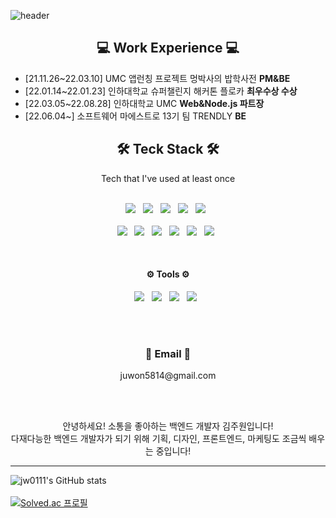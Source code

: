 ![header](https://capsule-render.vercel.app/api?type=waving&color=gradient&height=300&section=header&text=Kim%20Juwon&font-size=70&fontAlign=75)


<h2 align="center">💻 Work Experience 💻</h2>

* [21.11.26~22.03.10] UMC 앱런칭 프로젝트 멍박사의 밥학사전 **PM&BE**
* [22.01.14~22.01.23] 인하대학교 슈퍼챌린지 해커톤 플로카 **최우수상 수상**
* [22.03.05~22.08.28] 인하대학교 UMC **Web&Node.js 파트장**
* [22.06.04~] 소프트웨어 마에스트로 13기 팀 TRENDLY **BE**



<h2 align="center">🛠 Teck Stack 🛠</h2>
<div align="center">Tech that I've used at least once</div>
<br>
<p align="center">
<img src="https://img.shields.io/badge/Spring Boot-6DB33F?style=flat-square&logo=Spring&logoColor=white"/></a> &nbsp
<img src="https://img.shields.io/badge/MySQL-4479A1?style=flat-square&logo=MySQL&logoColor=white"/></a> &nbsp
<img src="https://img.shields.io/badge/Node.js-339933?style=flat-square&logo=Node.js&logoColor=white"/></a> &nbsp
<img src="https://img.shields.io/badge/MongoDB-47A248?style=flat-square&logo=MongoDB&logoColor=white"/></a> &nbsp
<img src="https://img.shields.io/badge/Kotlin-7F52FF?style=flat-square&logo=Kotlin&logoColor=white"/></a> &nbsp
<br></br>
<img src="https://img.shields.io/badge/HTML5-E34F26?style=flat-square&logo=HTML5&logoColor=white"/></a> &nbsp
<img src="https://img.shields.io/badge/CSS3-1572B6?style=flat-square&logo=CSS3&logoColor=white"/></a> &nbsp
<img src="https://img.shields.io/badge/JavaScript-F7DF1E?style=flat-square&logo=JavaScript&logoColor=white"/></a> &nbsp
<img src="https://img.shields.io/badge/c++-00599C?style=flat-square&logo=c%2B%2B&logoColor=white"/></a> &nbsp 
<img src="https://img.shields.io/badge/Python-3776AB?style=flat-square&logo=Python&logoColor=white"/></a> &nbsp
<img src="https://img.shields.io/badge/Amazon AWS-232F3E?style=flat-square&logo=Amazon%20AWS&logoColor=white"/></a> &nbsp </p>
</br>

<h4 align="center">⚙️ Tools ⚙️</h4>
<p align="center">
<img src="https://img.shields.io/badge/Figma-F24E1E?style=flat-square&logo=Figma&logoColor=white"/></a> &nbsp 
<img src="https://img.shields.io/badge/Jira-0052CC?style=flat-square&logo=Jira&logoColor=white"/></a> &nbsp 
<img src="https://img.shields.io/badge/Confluence-172B4D?style=flat-square&logo=Confluence&logoColor=white"/></a> &nbsp 
<img src="https://img.shields.io/badge/Git-F05032?style=flat-square&logo=Git&logoColor=white"/></a> &nbsp 
</p>

<br></br>

<h3 align="center">📧 Email 📧</h3>

<div align="center">juwon5814@gmail.com</div>

<div align="center"></div>

<br></br>

<p align="center">
  <div align="center">안녕하세요! 소통을 좋아하는 백엔드 개발자 김주원입니다!</div>
  <div align="center">다재다능한 백엔드 개발자가 되기 위해 기획, 디자인, 프론트엔드, 마케팅도 조금씩 배우는 중입니다!</div>
</p>

----
![jw0111's GitHub stats](https://github-readme-stats.vercel.app/api?username=jw0111&theme=buefy&show_icons=true)
<br></br>
[![Solved.ac 프로필](http://mazassumnida.wtf/api/mini/generate_badge?boj=jw0111)](https://solved.ac/jw0111)
<!--[![Hits](https://hits.seeyoufarm.com/api/count/incr/badge.svg?url=https%3A%2F%2Fgithub.com%2Fjw0111%2Fhit-counter&count_bg=%23FFDAB9&title_bg=%23FFC0CB&icon=github.svg&icon_color=%23E7E7E7&title=hits&edge_flat=false)](https://hits.seeyoufarm.com)-->

